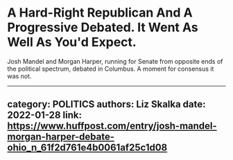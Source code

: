 # A Hard-Right Republican And A Progressive Debated. It Went As Well As You'd Expect.

Josh Mandel and Morgan Harper, running for Senate from opposite ends of the political spectrum, debated in Columbus. A moment for consensus it was not.

---
category: POLITICS
authors: Liz Skalka
date: 2022-01-28
link: https://www.huffpost.com/entry/josh-mandel-morgan-harper-debate-ohio_n_61f2d761e4b0061af25c1d08
---
